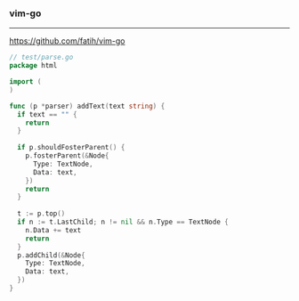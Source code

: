 ### vim-go
---
https://github.com/fatih/vim-go

```go
// test/parse.go
package html

import (
)

func (p *parser) addText(text string) {
  if text == "" {
    return
  }
  
  if p.shouldFosterParent() {
    p.fosterParent(&Node{
      Type: TextNode,
      Data: text,
    })
    return
  }
  
  t := p.top()
  if n := t.LastChild; n != nil && n.Type == TextNode {
    n.Data += text
    return
  }
  p.addChild(&Node{
    Type: TextNode,
    Data: text,
  })
}



```

```
```

```
```


